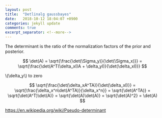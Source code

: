 ```yaml
---
layout: post
title:  "Detlinalg gaussbayes"
date:   2018-10-12 18:04:07 +0900
categories: jekyll update
comments: true
excerpt_separator: <!--more-->
---
```


<!--more-->
<script src="https://d3js.org/d3.v5.min.js" charset="utf-8"></script>
<script type="text/javascript" async src="https://cdn.mathjax.org/mathjax/latest/MathJax.js?config=TeX-AMS-MML_SVG"></script>
  <script src="https://cdn.plot.ly/plotly-latest.min.js"></script>



The determinant is the ratio of the normalization factors of the prior and posterior.

$$ \det(A) = \sqrt{\frac{\det(\Sigma_y)}{\det(\Sigma_x)}}  = \sqrt{\frac{\det(A^T(\delta_xI)A + \delta_yI)}{\det(\delta_xI)}} $$

\\(\delta_y\\) to zero

$$ \sqrt{\frac{\det(\delta_xA^TA)}{\det(\delta_xI)}} = \sqrt{\frac{\delta_x^n\det(A^TA)}{\delta_x^n}} = \sqrt{\det(A^TA)} = \sqrt{\det(A^T)\det(A)} = \sqrt{\det(A)\det(A)} = \sqrt{\det(A)^2}  = \det(A)  $$

https://en.wikipedia.org/wiki/Pseudo-determinant

